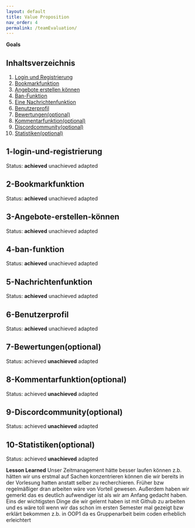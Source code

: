 ```yaml
---
layout: default
title: Value Proposition
nav_order: 4
permalink: /teamEvaluation/
---
```


**Goals**
## Inhaltsverzeichnis

1. [Login und Registrierung](#1-login-und-registrierung)   
2. [Bookmarkfunktion](#2-Bookmarkfunktion)  
3. [Angebote erstellen können](#3-Angebote-erstellen-können)  
4. [Ban-Funktion](#4-ban-funktion)  
5. [Eine Nachrichtenfunktion](#5-Nachrichtenfunktion)  
6. [Benutzerprofil](#6-Benutzerprofil)  
7. [Bewertungen(optional)](#7-Bewertungen(optional))
8. [Kommentarfunktion(optional)](#8-Kommentarfunktion(optional))
9. [Discordcommunity(optional)](#9-Discordcommunity(optional))
10. [Statistiken(optional)](#10-Statistiken(optional))

## 1-login-und-registrierung
Status: **achieved** unachieved adapted

## 2-Bookmarkfunktion
Status: **achieved** unachieved adapted

## 3-Angebote-erstellen-können
Status: **achieved** unachieved adapted

## 4-ban-funktion
Status: **achieved** unachieved adapted

## 5-Nachrichtenfunktion
Status: **achieved** unachieved adapted

## 6-Benutzerprofil
Status: **achieved** unachieved adapted

## 7-Bewertungen(optional)
Status: achieved **unachieved** adapted

## 8-Kommentarfunktion(optional)
Status: achieved **unachieved** adapted

## 9-Discordcommunity(optional)
Status: achieved **unachieved** adapted

## 10-Statistiken(optional)
Status: achieved **unachieved** adapted


**Lesson Learned**
 Unser Zeitmanagement hätte besser laufen können z.b. hätten wir uns erstmal auf Sachen konzentrieren können die wir bereits in der Vorlesung hatten anstatt selber zu recherchieren. Früher bzw regelmäßiger dran arbeiten wäre von Vorteil gewesen. Außerdem haben wir gemerkt das es deutlich aufwendiger ist als wir am Anfang gedacht haben.
 Eins der wichtigsten Dinge die wir gelernt haben ist mit Github zu arbeiten und es wäre toll wenn wir das schon im ersten Semester mal gezeigt bzw erklärt bekommen z.b. in OOP1 da es Gruppenarbeit beim coden erheblich erleichtert
